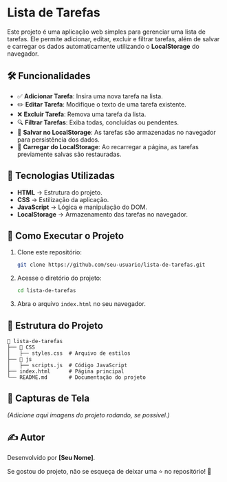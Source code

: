 # Lista de Tarefas

Este projeto é uma aplicação web simples para gerenciar uma lista de tarefas. Ele permite adicionar, editar, excluir e filtrar tarefas, além de salvar e carregar os dados automaticamente utilizando o **LocalStorage** do navegador.

## 🛠️ Funcionalidades
- ✅ **Adicionar Tarefa**: Insira uma nova tarefa na lista.
- ✏️ **Editar Tarefa**: Modifique o texto de uma tarefa existente.
- ❌ **Excluir Tarefa**: Remova uma tarefa da lista.
- 🔍 **Filtrar Tarefas**: Exiba todas, concluídas ou pendentes.
- 💾 **Salvar no LocalStorage**: As tarefas são armazenadas no navegador para persistência dos dados.
- 🔄 **Carregar do LocalStorage**: Ao recarregar a página, as tarefas previamente salvas são restauradas.

## 📌 Tecnologias Utilizadas
- **HTML** → Estrutura do projeto.
- **CSS** → Estilização da aplicação.
- **JavaScript** → Lógica e manipulação do DOM.
- **LocalStorage** → Armazenamento das tarefas no navegador.

## 🚀 Como Executar o Projeto
1. Clone este repositório:
   ```sh
   git clone https://github.com/seu-usuario/lista-de-tarefas.git
   ```
2. Acesse o diretório do projeto:
   ```sh
   cd lista-de-tarefas
   ```
3. Abra o arquivo `index.html` no seu navegador.

## 📂 Estrutura do Projeto
```
📁 lista-de-tarefas
├── 📂 CSS
│   ├── styles.css  # Arquivo de estilos
├── 📂 js
│   ├── scripts.js  # Código JavaScript
├── index.html      # Página principal
└── README.md       # Documentação do projeto
```

## 📸 Capturas de Tela
*(Adicione aqui imagens do projeto rodando, se possível.)*

## ✍️ Autor
Desenvolvido por **[Seu Nome]**.

Se gostou do projeto, não se esqueça de deixar uma ⭐ no repositório! 🚀

